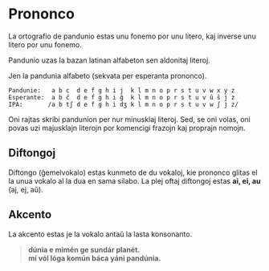 Prononco
========

La ortografio de pandunio estas unu fonemo por unu litero, kaj inverse unu litero por unu fonemo.

Pandunio uzas la bazan latinan alfabeton sen aldonitaj literoj.

Jen la pandunia alfabeto (sekvata per esperanta prononco).

    Pandunie:   a b c  d e f g h i j  k l m n o p r s t u v w x y z
    Esperante:  a b ĉ  d e f g h i ĝ  k l m n o p r s t u v ŭ ŝ j z
    IPA:       /a b tʃ d e f g h i dʒ k l m n o p r s t u v w ʃ j z/


Oni rajtas skribi pandunion per nur minusklaj literoj. Sed, se oni volas, oni povas uzi majusklajn literojn por komencigi frazojn kaj proprajn nomojn.


Diftongoj
---------

Diftongo (ĝemelvokalo) estas kunmeto de du vokaloj, kie prononco glitas el la unua vokalo al la dua en sama silabo. La plej oftaj diftongoj estas **ai, ei, au** (aj, ej, aŭ).


Akcento
-------

La akcento estas je la vokalo antaŭ la lasta konsonanto.

> **dúnia e mimén ge sundár planét.**  
> **mí vól lóga komún báca yáni pandúnia.**  

